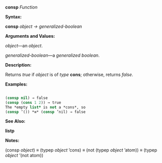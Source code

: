 **consp** *Function* 



**Syntax:** 



**consp** *object → generalized-boolean* 



**Arguments and Values:** 



*object*—an *object*. 



*generalized-boolean*—a *generalized boolean*. 







 



 



**Description:** 



Returns *true* if *object* is of *type* **cons**; otherwise, returns *false*. 



**Examples:**
```lisp
 
(consp nil) → false 
(consp (cons 1 2)) → true 
The *empty list* is not a *cons*, so 
(consp ’()) *≡* (consp ’nil) → false 

```
**See Also:** 



**listp** 



**Notes:** 



(consp *object*) *≡* (typep *object* ’cons) *≡* (not (typep *object* ’atom)) *≡* (typep *object* ’(not atom)) 



